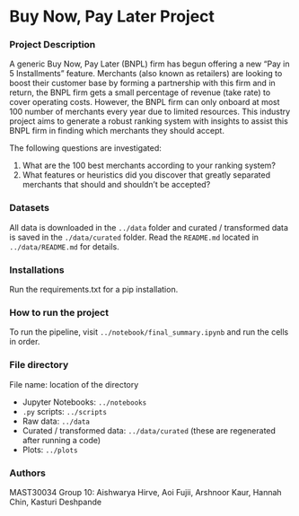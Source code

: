 # Buy Now, Pay Later Project

### Project Description
A generic Buy Now, Pay Later (BNPL) firm has begun offering a new “Pay in 5 Installments” feature. Merchants (also known as retailers) are looking to boost their customer base by forming a partnership with this firm and in return, the BNPL firm gets a small percentage of revenue (take rate) to cover operating costs. However, the BNPL firm can only onboard at most 100 number of merchants every year due to limited resources. This industry project aims to generate a robust ranking system with insights to assist this BNPL firm in finding which merchants
they should accept.

The following questions are investigated:
1. What are the 100 best merchants according to your ranking system?
2. What features or heuristics did you discover that greatly separated merchants that should and shouldn’t be accepted?

### Datasets
All data is downloaded in the `../data` folder and curated / transformed data is saved in the `./data/curated` folder.
Read the `README.md` located in `../data/README.md` for details.

### Installations
Run the requirements.txt for a pip installation. 

### How to run the project
To run the pipeline, visit `../notebook/final_summary.ipynb` and run the cells in order.

### File directory
File name: location of the directory

- Jupyter Notebooks: `../notebooks`
- `.py` scripts: `../scripts`
- Raw data: `../data`
- Curated / transformed data: `../data/curated` (these are regenerated after running a code)
- Plots: `../plots`


### Authors

MAST30034 Group 10:
Aishwarya Hirve, Aoi Fujii, Arshnoor Kaur, Hannah Chin, Kasturi Deshpande

